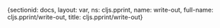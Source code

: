 {sectionid: docs, layout: var, ns: cljs.pprint, name: write-out, full-name: cljs.pprint/write-out,
  title: cljs.pprint/write-out}
